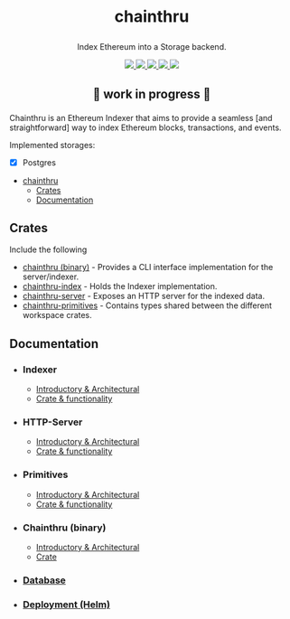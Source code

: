 # <p align="center">chainthru</p>
<p align="center"> Index Ethereum into a Storage backend.</p>

<p align="center">
    <a href="https://github.com/lbkolev/chainthru/blob/master/LICENSE-MIT">
        <img src="https://img.shields.io/badge/license-MIT-blue.svg">
    </a>
    <a href="https://github.com/lbkolev/chainthru/blob/master/LICENSE-APACHE">
        <img src="https://img.shields.io/badge/license-APACHE2.0-blue.svg">
    </a>
    <a href="https://crates.io/crates/chainthru">
        <img src="https://img.shields.io/crates/v/chainthru.svg">
    </a>
    <a href="https://github.com/lbkolev/chainthru/actions?query=workflow%3ACI+branch%3Amaster">
        <img src="https://github.com/lbkolev/chainthru/actions/workflows/ci.yml/badge.svg">
    </a>
    <a href="https://docs.rs/chainthru">
        <img src="https://img.shields.io/docsrs/chainthru/latest">
    </a>
</p>

## <p align="center"> 🚧 work in progress 🚧<p>
Chainthru is an Ethereum Indexer that aims to provide a seamless [and straightforward] way to index Ethereum blocks, transactions, and events.

Implemented storages:
- [x] Postgres

- [chainthru](#chainthru)
  - [Crates](#crates)
  - [Documentation](#documentation)

## Crates
Include the following
- [chainthru (binary)](./chainthru/) - Provides a CLI interface implementation for the server/indexer.
- [chainthru-index](./chainthru-index) - Holds the Indexer implementation.
- [chainthru-server](./chainthru-server) - Exposes an HTTP server for the indexed data.
- [chainthru-primitives](./chainthru-primitives) - Contains types shared between the different workspace crates.

## Documentation
- ### Indexer
    - [Introductory & Architectural](./docs/chainthru-index.md)
    - [Crate & functionality](https://crates.io/crates/chainthru-index)

- ### HTTP-Server
    - [Introductory & Architectural](./docs/chainthru-server.md)
    - [Crate & functionality](https://crates.io/crates/chainthru-server)

- ### Primitives
    - [Introductory & Architectural](./docs/chainthru-primitives.md)
    - [Crate & functionality](https://crates.io/crates/chainthru-primitives)

- ### Chainthru (binary)
    - [Introductory & Architectural](./docs/chainthru.md)
    - [Crate](...)

- ### [Database](./docs/database.md)
- ### [Deployment (Helm)](./docs/deploy-helm.md)

